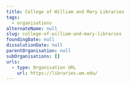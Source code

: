 ```yaml
---
title: College of William and Mary Libraries
tags:
  - organisations
alternateName: null
slug: college-of-william-and-mary-libraries
foundingDate: null
dissolutionDate: null
parentOrganisation: null
subOrganisations: []
urls:
  - type: Organisation URL
    url: https://libraries.wm.edu/
---
```

